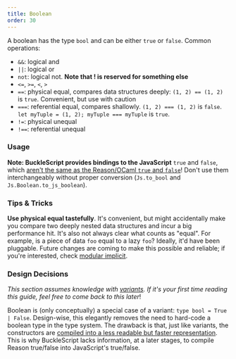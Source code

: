```yaml
---
title: Boolean
order: 30
---
```


A boolean has the type `bool` and can be either `true` or `false`. Common operations:

- `&&`: logical and
- `||`: logical or
- `not`: logical not. **Note that ! is reserved for something else**
- `<=`, `>=`, `<`, `>`
- `==`: physical equal, compares data structures deeply: `(1, 2) == (1, 2)` is `true`. Convenient, but use with caution
- `===`: referential equal, compares shallowly. `(1, 2) === (1, 2)` is `false`. `let myTuple = (1, 2); myTuple === myTuple` is `true`.
- `!=`: physical unequal
- `!==`: referential unequal

### Usage

**Note: BuckleScript provides bindings to the JavaScript** `true` and `false`, which [aren't the same as the Reason/OCaml `true` and `false`](http://bucklescript.github.io/bucklescript/Manual.html#_boolean)! Don't use them interchangeably without proper conversion (`Js.to_bool` and `Js.Boolean.to_js_boolean`).

### Tips & Tricks

**Use physical equal tastefully**. It's convenient, but might accidentally make you compare two deeply nested data structures and incur a big performance hit. It's also not always clear what counts as "equal". For example, is a piece of data `foo` equal to a lazy `foo`? Ideally, it'd have been pluggable. Future changes are coming to make this possible and reliable; if you're interested, check [modular implicit](https://www.reddit.com/r/ocaml/comments/2vyk10/modular_implicits/).

### Design Decisions

_This section assumes knowledge with [variants](/guide/language/variant). If it's your first time reading this guide, feel free to come back to this later_!

Boolean is (only conceptually) a special case of a variant: `type bool = True | False`. Design-wise, this elegantly removes the need to hard-code a boolean type in the type system. The drawback is that, just like variants, the constructors are [compiled into a less readable but faster representation](/try/?reason=DYUwLgBAhhC8FgE4FcRA). This is why BuckleScript lacks information, at a later stages, to compile Reason true/false into JavaScript's true/false.

